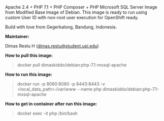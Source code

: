 Apache 2.4 + PHP 7.1 + PHP Composer + PHP Microsoft SQL Server Image from Modified Base Image of Debian. This image is ready to run using custom User ID with non-root user execution for OpenShift ready.

Build with love from Gegerkalong, Bandung, Indonesia.

**Maintainer:**

Dimas Restu H (<dimas.restu@student.upi.edu>)

**How to pull this image:**

> docker pull dimaskiddo/debian:php-7.1-mssql-apache

**How to run this image:**

> docker run -p 8080:8080 -p 8443:8443 -v <local_data_path>:/var/www --name php dimaskiddo/debian:php-7.1-mssql-apache

**How to get in container after run this image:**

> docker exec -it php /bin/bash
